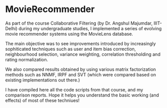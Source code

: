 # MovieRecommender

As part of the course Collaborative Filtering (by Dr. Angshul Majumdar, IIIT-Delhi) during my undergraduate studies, I implemented a series of evolving movie recommender systems using the MovieLens database. 

The main objective was to see improvements introduced by increasingly sophiticated techniques such as user and item bias correction, neighbourhood selection, variance weighting, correlation thresholding and rating normalization. 

We also compared results obtained by using various matrix factorization methods such as NNMF, IRPF and SVT (which were compared based on existing implementations out there.)

I have compiled here all the code scripts from that course, and my comparison reports.
Hope it helps you understand the basic working (and effects) of most of these techniues!
